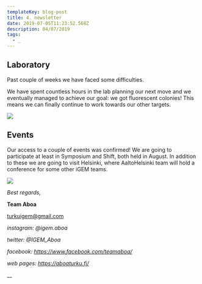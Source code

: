 ```yaml
---
templateKey: blog-post
title: 4. newsletter
date: 2019-07-05T11:23:52.568Z
description: 04/07/2019
tags:
  - _
---
```

## **Laboratory** 

Past couple of weeks we have faced some difficulties.

We have spent countless hours in the lab planning our next move and we eventually managed to achieve our goal: we got fluorescent colonies! This means we can finally continue to work towards our other targets. 

![](/img/lab3.jpg)

## **Events**

Our access to a couple of events was confirmed! We are going to participate at least in Symposium and Shift, both held in August. In addition to these we are going to visit Helsinki, where AaltoHelsinki team will hold a conference for some other iGEM teams.

![](/img/img-20190704-wa0009_2.jpg)

_Best regards,_

**Team Aboa**

turkuigem@gmail.com

_instagram: @igem.aboa_

_twitter: @IGEM_Aboa_

_facebook: https://www.facebook.com/teamaboa/_

_web pages: https://aboaturku.fi/_

__
